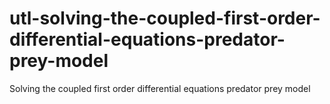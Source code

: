 # utl-solving-the-coupled-first-order-differential-equations-predator-prey-model
Solving the coupled first order differential equations predator prey model 
